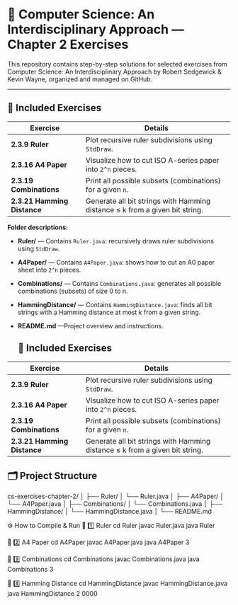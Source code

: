 # 📘 Computer Science: An Interdisciplinary Approach — Chapter 2 Exercises

This repository contains step-by-step solutions for selected exercises from Computer Science: An Interdisciplinary Approach by Robert Sedgewick & Kevin Wayne, organized and managed on GitHub.

---

## 📂 Included Exercises

| Exercise | Details |
|----------------|---------|
| **2.3.9 Ruler** | Plot recursive ruler subdivisions using `StdDraw`. |
| **2.3.16 A4 Paper** | Visualize how to cut ISO A-series paper into `2^n` pieces. |
| **2.3.19 Combinations** | Print all possible subsets (combinations) for a given `n`. |
| **2.3.21 Hamming Distance** | Generate all bit strings with Hamming distance ≤ k from a given bit string. |

**Folder descriptions:**

- **Ruler/** — Contains `Ruler.java`: recursively draws ruler subdivisions using `StdDraw`.
- **A4Paper/** — Contains `A4Paper.java`: shows how to cut an A0 paper sheet into `2^n` pieces.
- **Combinations/** — Contains `Combinations.java`: generates all possible combinations (subsets) of size 0 to n.
- **HammingDistance/** — Contains `HammingDistance.java`: finds all bit strings with a Hamming distance at most *k* from a given string.
- **README.md** —Project overview and instructions.

  ## 📂 Included Exercises

| Exercise | Details |
|----------------|---------|
| **2.3.9 Ruler** | Plot recursive ruler subdivisions using `StdDraw`. |
| **2.3.16 A4 Paper** | Visualize how to cut ISO A-series paper into `2^n` pieces. |
| **2.3.19 Combinations** | Print all possible subsets (combinations) for a given `n`. |
| **2.3.21 Hamming Distance** | Generate all bit strings with Hamming distance ≤ k from a given bit string. |


## 🗂️ Project Structure

cs-exercises-chapter-2/
│
├── Ruler/
│   └── Ruler.java
│
├── A4Paper/
│   └── A4Paper.java
│
├── Combinations/
│   └── Combinations.java
│
├── HammingDistance/
│   └── HammingDistance.java
│
└── README.md

⚙️ How to Compile & Run
📏 1️⃣ Ruler
cd Ruler
javac Ruler.java
java Ruler

📄 2️⃣ A4 Paper
cd A4Paper
javac A4Paper.java
java A4Paper 3

🔢 3️⃣ Combinations
cd Combinations
javac Combinations.java
java Combinations 3

🧮 4️⃣ Hamming Distance
cd HammingDistance
javac HammingDistance.java
java HammingDistance 2 0000


